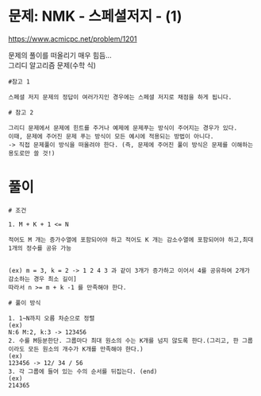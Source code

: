# 문제: NMK - 스페셜저지 - (1)
https://www.acmicpc.net/problem/1201

문제의 풀이를 떠올리기 매우 힘듬...  
그리디 알고리즘 문제(수학 식)  
```
#참고 1

스페셜 저지 문제의 정답이 여러가지인 경우에는 스페셜 저지로 채점을 하게 됩니다.  
````
```
# 참고 2

그리디 문제에서 문제에 힌트를 주거나 예제에 문제푸는 방식이 주어지는 경우가 있다. 
이때, 문제에 주어진 문제 푸는 방식이 모든 예시에 적용되는 방법이 아니다.
-> 직접 문제풀이 방식을 떠올려야 한다. (즉, 문제에 주어진 풀이 방식은 문제를 이해하는 용도로만 쓸 것!)
```
# 풀이
```
# 조건

1. M + K + 1 <= N

적어도 M 개는 증가수열에 포함되어야 하고 적어도 K 개는 감소수열에 포함되어야 하고,최대 1개의 정수를 공유 가능


(ex) m = 3, k = 2 -> 1 2 4 3 과 같이 3개가 증가하고 이어서 4를 공유하여 2개가 감소하는 경우 최소 길이]
따라서 n >= m + k -1 를 만족해야 한다.

```
```
# 풀이 방식

1. 1~N까지 오름 차순으로 정렬  
(ex)
N:6 M:2, k:3 -> 123456
2. 수를 M등분한단. 그룹마다 최대 원소의 수는 K개를 넘지 않도록 한다.(그리고, 한 그룹이라도 모든 원소의 개수가 K개를 만족해야 한다.)  
(ex)
123456 -> 12/ 34 / 56
3. 각 그룹에 들어 있는 수의 순서를 뒤집는다. (end)
(ex)
214365 
```
``` python

```
